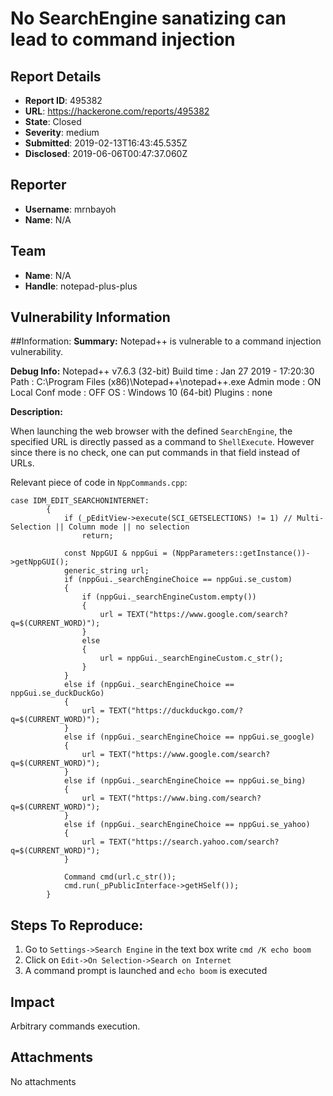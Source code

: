 # No SearchEngine sanatizing can lead to command injection

## Report Details
- **Report ID**: 495382
- **URL**: https://hackerone.com/reports/495382
- **State**: Closed
- **Severity**: medium
- **Submitted**: 2019-02-13T16:43:45.535Z
- **Disclosed**: 2019-06-06T00:47:37.060Z

## Reporter
- **Username**: mrnbayoh
- **Name**: N/A

## Team
- **Name**: N/A
- **Handle**: notepad-plus-plus

## Vulnerability Information
##Information:
**Summary:** 
Notepad++ is vulnerable to a command injection vulnerability.

**Debug Info:**
Notepad++ v7.6.3 (32-bit)
Build time : Jan 27 2019 - 17:20:30
Path : C:\Program Files (x86)\Notepad++\notepad++.exe
Admin mode : ON
Local Conf mode : OFF
OS : Windows 10 (64-bit)
Plugins : none

**Description:**

When launching the web browser with the defined `SearchEngine`, the specified URL is directly passed as a command to `ShellExecute`. However since there is no check, one can put commands in that field instead of URLs.

Relevant piece of code in `NppCommands.cpp`:
```
case IDM_EDIT_SEARCHONINTERNET:
		{
			if (_pEditView->execute(SCI_GETSELECTIONS) != 1) // Multi-Selection || Column mode || no selection
				return;

			const NppGUI & nppGui = (NppParameters::getInstance())->getNppGUI();
			generic_string url;
			if (nppGui._searchEngineChoice == nppGui.se_custom)
			{
				if (nppGui._searchEngineCustom.empty())
				{
					url = TEXT("https://www.google.com/search?q=$(CURRENT_WORD)");
				}
				else
				{
					url = nppGui._searchEngineCustom.c_str();
				}
			}
			else if (nppGui._searchEngineChoice == nppGui.se_duckDuckGo)
			{
				url = TEXT("https://duckduckgo.com/?q=$(CURRENT_WORD)");
			}
			else if (nppGui._searchEngineChoice == nppGui.se_google)
			{
				url = TEXT("https://www.google.com/search?q=$(CURRENT_WORD)");
			}
			else if (nppGui._searchEngineChoice == nppGui.se_bing)
			{
				url = TEXT("https://www.bing.com/search?q=$(CURRENT_WORD)");
			}
			else if (nppGui._searchEngineChoice == nppGui.se_yahoo)
			{
				url = TEXT("https://search.yahoo.com/search?q=$(CURRENT_WORD)");
			}

			Command cmd(url.c_str());
			cmd.run(_pPublicInterface->getHSelf());	
		}
``` 

## Steps To Reproduce:

  1. Go to `Settings->Search Engine` in the text box write `cmd /K echo boom`
  2. Click on `Edit->On Selection->Search on Internet`
  3. A command prompt is launched and `echo boom` is executed

## Impact

Arbitrary commands execution.

## Attachments
No attachments
